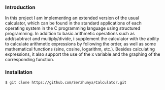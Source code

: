 ### Introduction

In this project I am implementing an extended version of the usual calculator, which can be found in the standard applications of each operating system in the C programming language using structured programming. 
In addition to basic arithmetic operations such as add/subtract and multiply/divide, i supplement the calculator with the ability to calculate arithmetic expressions by following the order, as well as some mathematical functions (sine, cosine, logarithm, etc.). 
Besides calculating expressions, it also support the use of the x variable and the graphing of the corresponding function.
 
### Installation

  ```
  $ git clone https://github.com/Serzhunya/Calculator.git
  ```
